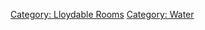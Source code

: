 [Category: Lloydable Rooms](Category:_Lloydable_Rooms "wikilink")
[Category: Water](Category:_Water "wikilink")

